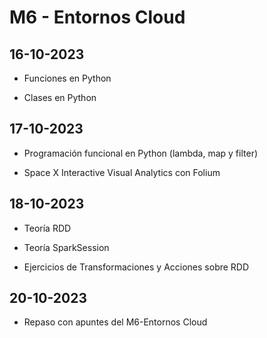 # M6 - Entornos Cloud
  ## 16-10-2023
  - Funciones en Python
  
  - Clases en Python

## 17-10-2023
- Programación funcional en Python (lambda, map y filter)
  
- Space X Interactive Visual Analytics con Folium

## 18-10-2023
- Teoría RDD
  
- Teoría SparkSession

- Ejercicios de Transformaciones y Acciones sobre RDD

## 20-10-2023
- Repaso con apuntes del M6-Entornos Cloud
